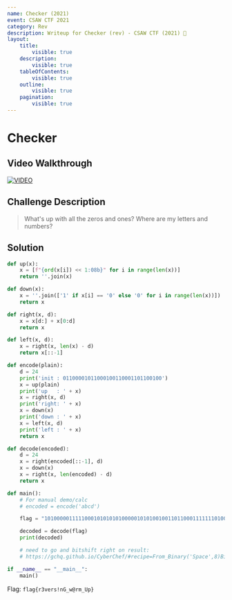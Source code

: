 ```yaml
---
name: Checker (2021)
event: CSAW CTF 2021
category: Rev
description: Writeup for Checker (rev) - CSAW CTF (2021) 💜
layout:
    title:
        visible: true
    description:
        visible: true
    tableOfContents:
        visible: true
    outline:
        visible: true
    pagination:
        visible: true
---
```


# Checker

## Video Walkthrough

[![VIDEO](https://img.youtube.com/vi/1Dw21NoxXjE/0.jpg)](https://youtu.be/1Dw21NoxXjE?t=953s "CSAW 2021: Checker")

## Challenge Description

> What's up with all the zeros and ones? Where are my letters and numbers?

## Solution

```py
def up(x):
    x = [f"{ord(x[i]) << 1:08b}" for i in range(len(x))]
    return ''.join(x)

def down(x):
    x = ''.join(['1' if x[i] == '0' else '0' for i in range(len(x))])
    return x

def right(x, d):
    x = x[d:] + x[0:d]
    return x

def left(x, d):
    x = right(x, len(x) - d)
    return x[::-1]

def encode(plain):
    d = 24
    print('init : 01100001011000100110001101100100')
    x = up(plain)
    print('up   : ' + x)
    x = right(x, d)
    print('right: ' + x)
    x = down(x)
    print('down : ' + x)
    x = left(x, d)
    print('left : ' + x)
    return x

def decode(encoded):
    d = 24
    x = right(encoded[::-1], d)
    x = down(x)
    x = right(x, len(encoded) - d)
    return x

def main():
    # For manual demo/calc
    # encoded = encode('abcd')

    flag = "1010000011111000101010101000001010100100110110001111111010001000100000101000111011000100101111011001100011011000101011001100100010011001110110001001000010001100101111001110010011001100"

    decoded = decode(flag)
    print(decoded)

    # need to go and bitshift right on result:
    # https://gchq.github.io/CyberChef/#recipe=From_Binary('Space',8)Bit_shift_right(1,'Logical%20shift')&input=MTEwMDExMDAxMTAxMTAwMDExMDAwMDEwMTEwMDExMTAxMTExMDExMDExMTAwMTAwMDExMDAxMTAxMTEwMTEwMDExMDAxMDEwMTExMDAxMDAxMTEwMDExMDAxMDAwMDEwMTEwMTExMDAxMDAwMTExMDEwMTExMTEwMTExMDExMTAxMDAwMDAwMDExMTAwMTAwMTEwMTEwMTAxMDExMTExMDEwMTAxMDEwMTExMDAwMDAxMTExMTAxMA

if __name__ == "__main__":
    main()
```

Flag: `flag{r3vers!nG_w@rm_Up}`
